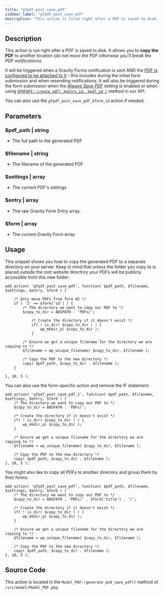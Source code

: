 ```yaml
---
title: "gfpdf_post_save_pdf"
sidebar_label: "gfpdf_post_save_pdf"
description: "This action is fired right after a PDF is saved to disk. It allows you to copy the generated PDF to another location."
---
```


## Description 

This action is run right after a PDF is saved to disk. It allows you to **copy the PDF** to another location (*do not move the PDF otherwise you'll break the PDF notifications*). 

It will be triggered when a Gravity Forms notification is sent AND the [PDF is configured to be attached to it](user-setup-pdf.md#notifications) – this includes during the initial form submission and when resending notifications. It will also be triggered during the form submission when the [*Always Save PDF*](user-setup-pdf.md#save-pdf) setting is enabled or when using [`GPDFAPI::create_pdf( $entry_id, $pdf_id )`](api_create_pdf.md) method in our API. 

You can also use the `gfpdf_post_save_pdf_$form_id` action if needed.

## Parameters 

### $pdf_path | string
*  The full path to the generated PDF

### $filename | string
*  The filename of the generated PDF

### $settings | array
*  The current PDF's settings 

### $entry | array
*  The raw Gravity Form Entry array.

### $form | array
*  The current Gravity Form array


## Usage 

This snippet shows you how to copy the generated PDF to a separate directory on your server. Keep in mind that unless the folder you copy to is placed outside the root website directory your PDFs will be publicly accessible from this new folder:

```.language-php
add_action( 'gfpdf_post_save_pdf', function( $pdf_path, $filename, $settings, $entry, $form ) {

	/* Only move PDFs from form #2 */
	if ( '2' == $form['id'] ) {
		/* The directory we want to copy our PDF to */
		$copy_to_dir = ABSPATH . 'PDFs/';

	        /* Create the directory if it doesn't exist */
	        if( ! is_dir( $copy_to_dir ) ) {
	        	wp_mkdir_p( $copy_to_dir );
	        }

		/* Ensure we get a unique filename for the directory we are copying to */
		$filename = wp_unique_filename( $copy_to_dir, $filename );

		/* Copy the PDF to the new directory */
		copy( $pdf_path, $copy_to_dir . $filename );
	}

}, 10, 5 );
```

You can also use the form-specific action and remove the IF statement:

```.language-php
add_action( 'gfpdf_post_save_pdf_2', function( $pdf_path, $filename, $settings, $entry, $form ) {
	/* The directory we want to copy our PDF to */
	$copy_to_dir = ABSPATH . 'PDFs/';

	/* Create the directory if it doesn't exist */
	if( ! is_dir( $copy_to_dir ) ) {
		wp_mkdir_p( $copy_to_dir );
	}

	/* Ensure we get a unique filename for the directory we are copying to */
	$filename = wp_unique_filename( $copy_to_dir, $filename );

	/* Copy the PDF to the new directory */
	copy( $pdf_path, $copy_to_dir . $filename );
}, 10, 5 );
```

You might also like to copy all PDFs to another directory and group them by their forms:

```.language-php
add_action( 'gfpdf_post_save_pdf', function( $pdf_path, $filename, $settings, $entry, $form ) {
	/* The directory we want to copy our PDF to */
	$copy_to_dir = ABSPATH . 'PDFs/' . $form['title'] . '/';

	/* Create the directory if it doesn't exist */
	if( ! is_dir( $copy_to_dir ) ) {
		wp_mkdir_p( $copy_to_dir );
	}

	/* Ensure we get a unique filename for the directory we are copying to */
	$filename = wp_unique_filename( $copy_to_dir, $filename );

	/* Copy the PDF to the new directory */
	copy( $pdf_path, $copy_to_dir . $filename );
}, 10, 5 );

```

## Source Code 

This action is located in the `Model_PDF::generate_and_save_pdf()` method of `/src/model/Model_PDF.php`.